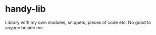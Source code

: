 # handy-lib
Library with my own modules, snippets, pieces of code etc. No good to anyone beside me.

